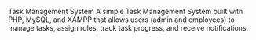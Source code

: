 Task Management System
A simple Task Management System built with PHP, MySQL, and XAMPP that allows users (admin and employees) to manage tasks, assign roles, track task progress, and receive notifications.

